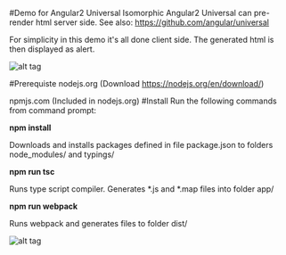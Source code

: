 #Demo for Angular2 Universal Isomorphic
Angular2 Universal can pre- render html server side. See also: https://github.com/angular/universal

For simplicity in this demo it's all done client side. The generated html is then displayed as alert.

![alt tag](https://github.com/WorkplaceX/Research/blob/master/Isomorphic/doc/ScreenShot.png)

#Prerequiste
nodejs.org (Download https://nodejs.org/en/download/)

npmjs.com (Included in nodejs.org)
#Install
Run the following commands from command prompt: 

**npm install**

Downloads and installs packages defined in file package.json to folders node_modules/ and typings/

**npm run tsc**

Runs type script compiler. Generates *.js and *.map files into folder app/

**npm run webpack**

Runs webpack and generates files to folder dist/

![alt tag](https://github.com/WorkplaceX/Research/blob/master/Isomorphic/doc/ScreenShotWebPack.png)
